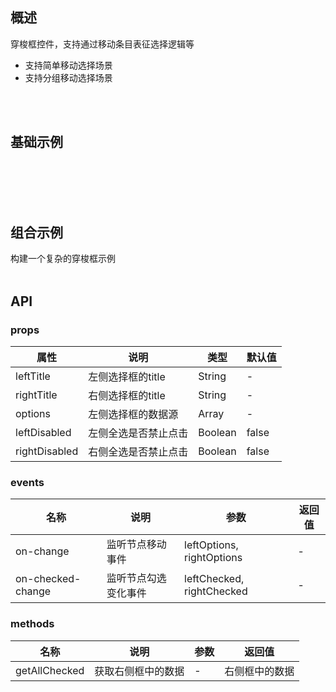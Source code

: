 
## 概述

穿梭框控件，支持通过移动条目表征选择逻辑等
<ul>
    <li>支持简单移动选择场景</li>
    <li>支持分组移动选择场景</li>
</ul>
<br/>
<br/>


## 基础示例

<br/>
<br/>

<template>
    <Card>
        <p class="card-title">基础用法示例</p>
        <template>
            <div class="transfer-doc">
                <div class="example">
                    <normalTransferExample/>
                </div>
            </div>
        </template>
        <br/>
        <br/>
        <nv-code :content="normalTransferExampleCode">
        </nv-code>
    </Card>
</template>

<br/>
<br/>



## 组合示例

构建一个复杂的穿梭框示例
<br/>
<br/>

<template>
    <Card>
        <p class="card-title">组合用法示例</p>
        <template>
            <div class="transfer-doc">
                <div class="example">
                    <complexTransferExample/>
                </div>
            </div>
        </template>
        <br/>
        <br/>
        <nv-code :content="complexTransferExampleCode">
        </nv-code>
    </Card>
</template>



## API

### props

| 属性       | 说明                                     | 类型              | 默认值      |
| ---------- | -----------------------------------------| --------------    | ----------- |
| leftTitle  | 左侧选择框的title                         | String            | -           |
| rightTitle | 右侧选择框的title                         | String            | - |
| options    | 左侧选择框的数据源                         | Array             | -            |
| leftDisabled  | 左侧全选是否禁止点击                     | Boolean           | false      |
| rightDisabled | 右侧全选是否禁止点击                     | Boolean           | false      |


### events

| 名称       | 说明                                     | 参数         |        返回值      |
| ---------- | -----------------------------------------| ------------ |------------------- |
| on-change          | 监听节点移动事件                    | leftOptions, rightOptions        | - |
| on-checked-change  | 监听节点勾选变化事件                 | leftChecked, rightChecked        | - |


### methods

| 名称       | 说明                                     | 参数         |        返回值      |
| ---------- | -----------------------------------------| ------------ |------------------- |
| getAllChecked | 获取右侧框中的数据                       | -        | 右侧框中的数据            |


<script>
import normalTransferExample from  '../../../example/transfer/normal.vue';
import complexTransferExample from  '../../../example/transfer/complex.vue';

// 基础用法示例代码
const normalTransferExampleCode = `<template>
    <div class="transfer-wrapper">
        <NvTransfer
            leftTitle="源列表"
            rightTitle="目标列表"
            :options="options1"
            :leftDisabled="false"
            :rightDisabled="false"
            @on-change="transChange"
            @on-checked-change="checkedChange"
        >
        <\/NvTransfer>
    <\/div>
<\/template>

<script>
export default {
    name: 'transferNormalDemo',
    data () {
        return {
            options1: []
        }
    },
    created() {
        let group = [];
        for (let j = 1; j< 10; j++) {
            let node = {};
            node.name = j;
            node.title = j + '.app1.bidtest.com';
            node.checkbox = true;
            group.push(node);
        }
        this.options1 = group;
    },
    methods: {
        transChange(leftOptions, rightOptions) {
            console.log('移动事件');
            console.log(leftOptions);
            console.log(rightOptions);
        },
        checkedChange(leftChecked, rightChecked) {
            console.log('勾选事件');
            console.log(leftChecked);
            console.log(rightChecked);
        }
    }
};
<\/script>
<style lang="less">
    .transfer-wrapper {
        .noahv-transfer {
            .noahv-pool {
                .noahv-tree .node-wrapper .panel  ul {
                    margin-bottom: 5px;
                }
            }
            .noahv-checkbox-checked .checkbox:after {
                top: 6px;
            }
            .noahv-checkbox-partial-checked .checkbox:after {
                top: 9px;
            }
        }
    }
<\/style>
`;


// 组合示例
const complexTransferExampleCode = `<template>
    <div class="transfer-wrapper">
        <NvTransfer
            leftTitle="源列表"
            rightTitle="目标列表"
            :options="options2"
            :leftDisabled="false"
            :rightDisabled="false"
            @on-change="transChange"
            @on-checked-change="checkedChange"
        >
        <\/NvTransfer>
    <\/div>
<\/template>

<script>
export default {
    name: 'transferComplexDemo',
    data () {
        return {
            options2: [],
        }
    },
    created() {
        let serviceGroup = [];
        for (let i = 1; i < 20; i++) {
            let service = {};
            service.id = i;
            service.name = i;
            service.title = 'service' + i;
            service.children = [];
            for (let j = 1; j< 10; j++) {
                let node = {};
                node.name = i + '-' + j;
                node.title = j + '.app1.bidtest.com';
                node.checkbox = false;
                service.children.push(node);
            }
            serviceGroup.push(service);
        }
        this.options2 = serviceGroup;
    },
    methods: {
        transChange(leftOptions, rightOptions) {
            console.log('移动事件');
            console.log(leftOptions);
            console.log(rightOptions);
        },
        checkedChange(leftChecked, rightChecked) {
            console.log('勾选事件');
            console.log(leftChecked);
            console.log(rightChecked);
        }
    }
};
<\/script>
<style lang="less">
    .transfer-wrapper {
        .noahv-transfer {
            .noahv-pool {
                .noahv-tree .node-wrapper .panel  ul {
                    margin-bottom: 5px;
                }
            }
            .noahv-checkbox-checked .checkbox:after {
                top: 6px;
            }
            .noahv-checkbox-partial-checked .checkbox:after {
                top: 9px;
            }
        }
    }
<\/style>
`;

export default {
    name: 'transferDoc',
    components: {
        normalTransferExample,
        complexTransferExample
    },
    data() {
        return {
            normalTransferExampleCode: normalTransferExampleCode,
            complexTransferExampleCode: complexTransferExampleCode
        }
    }
};
</script>

<style lang="less" >
    .transfer-doc {
        .example {
            margin: 20px 0;
        }
    }
    .card-title {
        font-weight: 600;
    }
</style>
